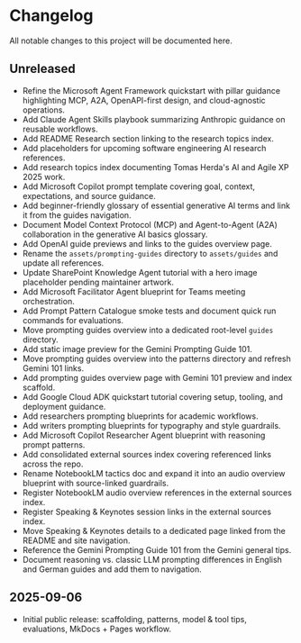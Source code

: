 # Changelog

All notable changes to this project will be documented here.

## Unreleased
- Refine the Microsoft Agent Framework quickstart with pillar guidance highlighting MCP, A2A, OpenAPI-first design, and cloud-agnostic operations.
- Add Claude Agent Skills playbook summarizing Anthropic guidance on reusable workflows.
- Add README Research section linking to the research topics index.
- Add placeholders for upcoming software engineering AI research references.
- Add research topics index documenting Tomas Herda's AI and Agile XP 2025 work.
- Add Microsoft Copilot prompt template covering goal, context, expectations, and source guidance.
- Add beginner-friendly glossary of essential generative AI terms and link it from the guides navigation.
- Document Model Context Protocol (MCP) and Agent-to-Agent (A2A) collaboration in the generative AI basics glossary.
- Add OpenAI guide previews and links to the guides overview page.
- Rename the `assets/prompting-guides` directory to `assets/guides` and update all references.
- Update SharePoint Knowledge Agent tutorial with a hero image placeholder pending maintainer artwork.
- Add Microsoft Facilitator Agent blueprint for Teams meeting orchestration.
- Add Prompt Pattern Catalogue smoke tests and document quick run commands for evaluations.
- Move prompting guides overview into a dedicated root-level `guides` directory.
- Add static image preview for the Gemini Prompting Guide 101.
- Move prompting guides overview into the patterns directory and refresh Gemini 101 links.
- Add prompting guides overview page with Gemini 101 preview and index scaffold.
- Add Google Cloud ADK quickstart tutorial covering setup, tooling, and deployment guidance.
- Add researchers prompting blueprints for academic workflows.
- Add writers prompting blueprints for typography and style guardrails.
- Add Microsoft Copilot Researcher Agent blueprint with reasoning prompt patterns.
- Add consolidated external sources index covering referenced links across the repo.
- Rename NotebookLM tactics doc and expand it into an audio overview blueprint with source-linked guardrails.
- Register NotebookLM audio overview references in the external sources index.
- Register Speaking & Keynotes session links in the external sources index.
- Move Speaking & Keynotes details to a dedicated page linked from the README and site navigation.
- Reference the Gemini Prompting Guide 101 from the Gemini general tips.
- Document reasoning vs. classic LLM prompting differences in English and German guides and add them to navigation.

## 2025-09-06
- Initial public release: scaffolding, patterns, model & tool tips, evaluations, MkDocs + Pages workflow.
